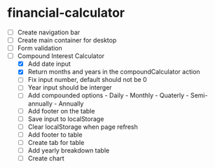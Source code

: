 # financial-calculator
- [ ] Create navigation bar
- [ ] Create main container for desktop
- [ ] Form validation
- [ ] Compound Interest Calculator
    - [x] Add date input
    - [x] Return months and years in the compoundCalculator action
    - [ ] Fix input number, default should not be 0
    - [ ] Year input should be interger
    - [ ] Add compounded options 
            - Daily
            - Monthly
            - Quaterly
            - Semi-annually
            - Annually
    - [ ] Add footer on the table        
    - [ ] Save input to localStorage 
    - [ ] Clear localStorage when page refresh 
    - [ ] Add footer to table
    - [ ] Create tab for table 
    - [ ] Add yearly breakdown table 
    - [ ] Create chart 
